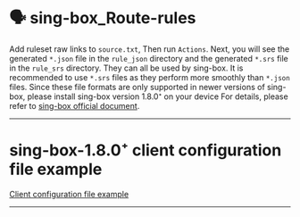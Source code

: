 # 🗣 sing-box_Route-rules

Add ruleset raw links to `source.txt`, Then run `Actions`. Next, you will see the generated `*.json` file in the `rule_json` directory and the generated `*.srs` file in the `rule_srs` directory. They can all be used by sing-box. It is recommended to use `*.srs` files as they perform more smoothly than `*.json` files. Since these file formats are only supported in newer versions of sing-box, please install sing-box version 1.8.0⁺ on your device For details, please refer to [sing-box official document](https://sing-box.sagernet.org).

---
# sing-box-1.8.0⁺ client configuration file example

[Client configuration file example](https://raw.githubusercontent.com/tangnahuaite/sing-box_Route-rules/main/1.8.0⁺example.json)

---
